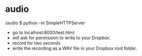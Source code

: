 # audio

/audio $ python -m SimpleHTTPServer


- go to localhost:8000/test.html
- will ask for permission to write to your Dropbox.
- record for two seconds
- write the recording as a WAV file in your Dropbox root folder.
